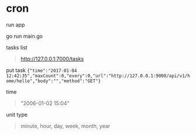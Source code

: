 # cron

run app

go run main.go

tasks list
>http://127.0.0.1:7000/tasks

put task
`{"time":"2017-01-04 12:42:35","maxCount":0,"every":0,"url":"http://127.0.0.1:9000/api/v1/home/hello","body":"","method":"GET"}`

time
>"2006-01-02 15:04"

unit type
>minute, hour, day, week, month, year
